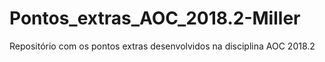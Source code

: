 # Pontos_extras_AOC_2018.2-Miller
Repositório com os pontos extras desenvolvidos na disciplina AOC 2018.2
